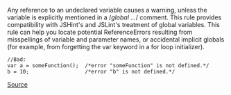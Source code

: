 Any reference to an undeclared variable causes a warning, unless the variable is explicitly mentioned in a /*global ...*/ comment. This rule provides compatibility with JSHint's and JSLint's treatment of global variables.
This rule can help you locate potential ReferenceErrors resulting from misspellings of variable and parameter names, or accidental implicit globals (for example, from forgetting the var keyword in a for loop initializer).

```
//Bad:
var a = someFunction();  /*error "someFunction" is not defined.*/
b = 10;                  /*error "b" is not defined.*/
```

[Source](http://eslint.org/docs/rules/no-undef)
